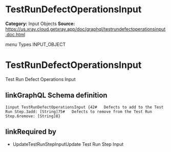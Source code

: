 # TestRunDefectOperationsInput

**Category:** Input Objects
**Source:** https://us.xray.cloud.getxray.app/doc/graphql/testrundefectoperationsinput.doc.html

*menu* Types INPUT_OBJECT
 # TestRunDefectOperationsInput
 Test Run Defect Operations Input

## linkGraphQL Schema definition
 `1input TestRunDefectOperationsInput {42#   Defects to add to the Test Run Step.3add: [String]75#   Defects to remove from the Test Run Step.6remove: [String]8}`
## linkRequired by
 - UpdateTestRunStepInputUpdate Test Run Step Input